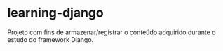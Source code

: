 # learning-django
Projeto com fins de armazenar/registrar o conteúdo adquirido durante o estudo do framework Django.
